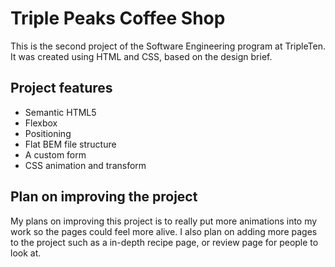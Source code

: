 # Triple Peaks Coffee Shop

This is the second project of the Software Engineering program at TripleTen. It was created using HTML and CSS, based on the design brief.

## Project features

- Semantic HTML5
- Flexbox
- Positioning
- Flat BEM file structure
- A custom form
- CSS animation and transform

## Plan on improving the project

My plans on improving this project is to really put more animations into my work so the pages could feel more alive. I also plan on adding more pages to the project such as a in-depth recipe page, or review page for people to look at.
